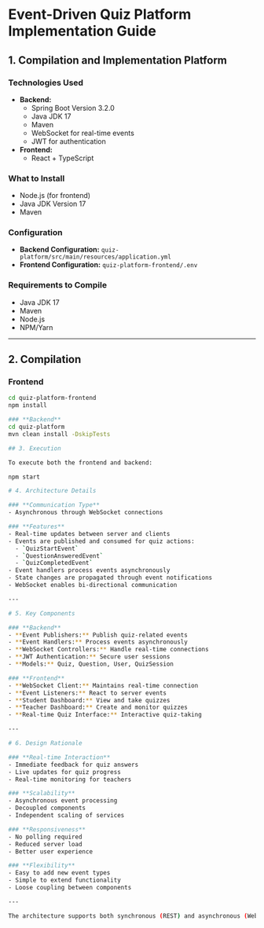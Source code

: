 # Event-Driven Quiz Platform Implementation Guide

## 1. Compilation and Implementation Platform

### **Technologies Used**
- **Backend:**
  - Spring Boot Version 3.2.0
  - Java JDK 17
  - Maven
  - WebSocket for real-time events
  - JWT for authentication
- **Frontend:**
  - React + TypeScript

### **What to Install**
- Node.js (for frontend)
- Java JDK Version 17
- Maven

### **Configuration**
- **Backend Configuration:** `quiz-platform/src/main/resources/application.yml`
- **Frontend Configuration:** `quiz-platform-frontend/.env`

### **Requirements to Compile**
- Java JDK 17
- Maven
- Node.js
- NPM/Yarn

---

## 2. Compilation

### **Frontend**
```bash
cd quiz-platform-frontend
npm install

### **Backend**
cd quiz-platform
mvn clean install -DskipTests

## 3. Execution

To execute both the frontend and backend:

npm start

# 4. Architecture Details

### **Communication Type**
- Asynchronous through WebSocket connections

### **Features**
- Real-time updates between server and clients
- Events are published and consumed for quiz actions:
  - `QuizStartEvent`
  - `QuestionAnsweredEvent`
  - `QuizCompletedEvent`
- Event handlers process events asynchronously
- State changes are propagated through event notifications
- WebSocket enables bi-directional communication

---

# 5. Key Components

### **Backend**
- **Event Publishers:** Publish quiz-related events
- **Event Handlers:** Process events asynchronously
- **WebSocket Controllers:** Handle real-time connections
- **JWT Authentication:** Secure user sessions
- **Models:** Quiz, Question, User, QuizSession

### **Frontend**
- **WebSocket Client:** Maintains real-time connection
- **Event Listeners:** React to server events
- **Student Dashboard:** View and take quizzes
- **Teacher Dashboard:** Create and monitor quizzes
- **Real-time Quiz Interface:** Interactive quiz-taking

---

# 6. Design Rationale

### **Real-time Interaction**
- Immediate feedback for quiz answers
- Live updates for quiz progress
- Real-time monitoring for teachers

### **Scalability**
- Asynchronous event processing
- Decoupled components
- Independent scaling of services

### **Responsiveness**
- No polling required
- Reduced server load
- Better user experience

### **Flexibility**
- Easy to add new event types
- Simple to extend functionality
- Loose coupling between components

---

The architecture supports both synchronous (REST) and asynchronous (WebSocket) communication, making it ideal for an interactive quiz platform where real-time updates and immediate feedback are crucial for the user experience.

